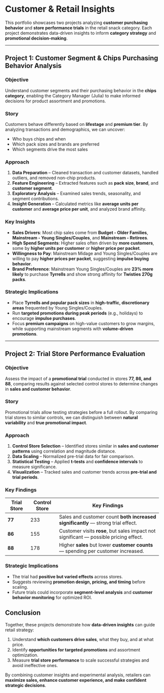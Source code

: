 # Customer & Retail Insights

This portfolio showcases two projects analyzing **customer purchasing behavior** and **store performance trials** in the retail snack category. Each project demonstrates data-driven insights to inform **category strategy** and **promotional decision-making**.

---

## Project 1: Customer Segment & Chips Purchasing Behavior Analysis

### Objective
Understand customer segments and their purchasing behavior in the **chips category**, enabling the Category Manager (Julia) to make informed decisions for product assortment and promotions.

### Story
Customers behave differently based on **lifestage** and **premium tier**. By analyzing transactions and demographics, we can uncover:

- Who buys chips and when  
- Which pack sizes and brands are preferred  
- Which segments drive the most sales

### Approach
1. **Data Preparation** – Cleaned transaction and customer datasets, handled outliers, and removed non-chip products.
2. **Feature Engineering** – Extracted features such as **pack size**, **brand**, and **customer segment**.
3. **Exploratory Analysis** – Examined sales trends, seasonality, and segment contributions.
4. **Insight Generation** – Calculated metrics like **average units per customer** and **average price per unit**, and analyzed brand affinity.

### Key Insights
- **Sales Drivers**: Most chip sales come from **Budget - Older Families**, **Mainstream - Young Singles/Couples**, and **Mainstream - Retirees**.  
- **High Spend Segments**: Higher sales often driven by **more customers**, some by **higher units per customer** or **higher price per packet**.  
- **Willingness to Pay**: Mainstream Midage and Young Singles/Couples are willing to pay **higher prices per packet**, suggesting **impulse buying behavior**.  
- **Brand Preference**: Mainstream Young Singles/Couples are **23% more likely** to purchase **Tyrrells** and show strong affinity for **Twisties 270g packs**.  

### Strategic Implications
- Place **Tyrrells and popular pack sizes** in **high-traffic, discretionary areas** frequented by Young Singles/Couples.  
- Run **targeted promotions during peak periods** (e.g., holidays) to encourage **impulse purchases**.  
- Focus **premium campaigns** on high-value customers to grow margins, while supporting mainstream segments with **volume-driven promotions**.

---

## Project 2: Trial Store Performance Evaluation

### Objective
Assess the impact of a **promotional trial** conducted in stores **77, 86, and 88**, comparing results against selected control stores to determine changes in **sales and customer behavior**.

### Story
Promotional trials allow testing strategies before a full rollout. By comparing trial stores to similar controls, we can distinguish between **natural variability** and **true promotional impact**.

### Approach
1. **Control Store Selection** – Identified stores similar in **sales and customer patterns** using correlation and magnitude distance.  
2. **Data Scaling** – Normalized pre-trial data for fair comparison.  
3. **Statistical Testing** – Applied **t-tests** and **confidence intervals** to measure significance.  
4. **Visualization** – Tracked sales and customer trends across **pre-trial and trial periods**.

### Key Findings

| Trial Store | Control Store | Key Findings                                                                      |
| ----------- | ------------- | --------------------------------------------------------------------------------- |
| **77**      | 233           | Sales and customer count **both increased significantly** — strong trial effect. |
| **86**      | 155           | Customer visits **rose**, but sales impact not significant — possible pricing effect. |
| **88**      | 178           | Higher **sales** but lower **customer counts** — spending per customer increased. |

### Strategic Implications
- The trial had **positive but varied effects** across stores.  
- Suggests reviewing **promotion design, pricing, and timing** before scaling.  
- Future trials could incorporate **segment-level analysis** and **customer behavior monitoring** for optimized ROI.


## Conclusion
Together, these projects demonstrate how **data-driven insights** can guide retail strategy:

1. Understand **which customers drive sales**, what they buy, and at what price.  
2. Identify **opportunities for targeted promotions** and assortment optimization.  
3. Measure **trial store performance** to scale successful strategies and avoid ineffective ones.  

By combining customer insights and experimental analysis, retailers can **maximize sales, enhance customer experience, and make confident strategic decisions**.
